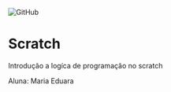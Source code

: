 ![GitHub](https://img.shields.io/github/license/eduardapereiira/scratch)
# Scratch
Introdução a logíca de programação no scratch

Aluna: Maria Eduara


